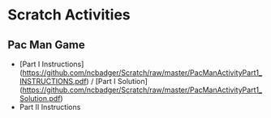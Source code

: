 Scratch Activities
==================

Pac Man Game
------------
* [Part I Instructions] (https://github.com/ncbadger/Scratch/raw/master/PacManActivityPart1_INSTRUCTIONS.pdf) / [Part I Solution] (https://github.com/ncbadger/Scratch/raw/master/PacManActivityPart1_Solution.pdf)
* Part II Instructions
